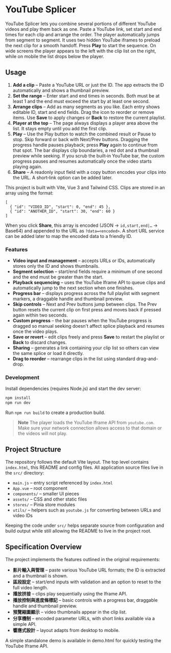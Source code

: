 # YouTube Splicer

YouTube Splicer lets you combine several portions of different YouTube videos and play them back as one. Paste a YouTube link, set start and end times for each clip and arrange the order. The player automatically jumps from segment to segment. It uses two hidden YouTube iframes to preload the next clip for a smooth handoff. Press **Play** to start the sequence. On wide screens the player appears to the left with the clip list on the right, while on mobile the list drops below the player.

## Usage

1. **Add a clip** – Paste a YouTube URL or just the ID. The app extracts the ID automatically and shows a thumbnail preview.
2. **Set the range** – Enter start and end times in seconds. Both must be at least 1 and the end must exceed the start by at least one second.
3. **Arrange clips** – Add as many segments as you like. Each entry shows editable ID, start and end fields. Drag the icon to reorder or remove items. Use **Save** to apply changes or **Back** to restore the current playlist.
4. **Player at the top** – The page always displays a player area above the list. It stays empty until you add the first clip.
5. **Play** – Use the Play button to watch the combined result or Pause to stop. Skip forward or back with Next/Prev buttons. Dragging the progress handle pauses playback; press **Play** again to continue from that spot. The bar displays clip boundaries, a red dot and a thumbnail preview while seeking. If you scrub the built‑in YouTube bar, the custom progress pauses and resumes automatically once the video starts playing again.
6. **Share** – A readonly input field with a copy button encodes your clips into the URL. A short‑link option can be added later.

This project is built with Vite, Vue 3 and Tailwind CSS. Clips are stored in an array using the format:

```jsonc
[
  { "id": "VIDEO_ID", "start": 0, "end": 45 },
  { "id": "ANOTHER_ID", "start": 30, "end": 60 }
]
```

When you click **Share**, this array is encoded (JSON → `id,start,end|…` → Base64) and appended to the URL as `?data=<encoded>`. A short URL service can be added later to map the encoded data to a friendly ID.

### Features

- **Video input and management** – accepts URLs or IDs, automatically stores only the ID and shows thumbnails.
- **Segment selection** – start/end fields require a minimum of one second and the end must be greater than the start.
- **Playback sequencing** – uses the YouTube Iframe API to queue clips and automatically jump to the next section when one finishes.
- **Progress bar** – displays progress across the full playlist with segment markers, a draggable handle and thumbnail preview.
- **Skip controls** – Next and Prev buttons jump between clips. The Prev button resets the current clip on first press and moves back if pressed again within two seconds.
- **Custom progress** – the bar pauses when the YouTube progress is dragged so manual seeking doesn't affect splice playback and resumes once the video plays.
- **Save or revert** – edit clips freely and press **Save** to restart the playlist or **Back** to discard changes.
- **Sharing** – generates a link containing your clip list so others can view the same splice or load it directly.
- **Drag to reorder** – rearrange clips in the list using standard drag-and-drop.

### Development

Install dependencies (requires Node.js) and start the dev server:

```bash
npm install
npm run dev
```

Run `npm run build` to create a production build.

> **Note**
> The player loads the YouTube Iframe API from `youtube.com`. Make sure your
> network connection allows access to that domain or the videos will not play.

## Project Structure

The repository follows the default Vite layout. The top level contains
`index.html`, this README and config files. All application source files live in
the `src/` directory:

- `main.js` – entry script referenced by `index.html`
- `App.vue` – root component
- `components/` – smaller UI pieces
- `assets/` – CSS and other static files
- `stores/` – Pinia store modules
- `utils/` – helpers such as `youtube.js` for converting between URLs and video IDs

Keeping the code under `src/` helps separate source from configuration and
build output while still allowing the README to live in the project root.

## Specification Overview

The project implements the features outlined in the original requirements:

- **影片輸入與管理** – paste various YouTube URL formats; the ID is extracted and a thumbnail is shown.
- **區段設定** – start/end inputs with validation and an option to reset to the full video length.
- **播放拼接** – clips play sequentially using the Iframe API.
- **播放控制與進度條標記** – basic controls with a progress bar, draggable handle and thumbnail preview.
- **預覽縮圖顯示** – video thumbnails appear in the clip list.
- **分享機制** – encoded parameter URLs, with short links available via a simple API.
- **響應式設計** – layout adapts from desktop to mobile.


A simple standalone demo is available in demo.html for quickly testing the YouTube Iframe API.
